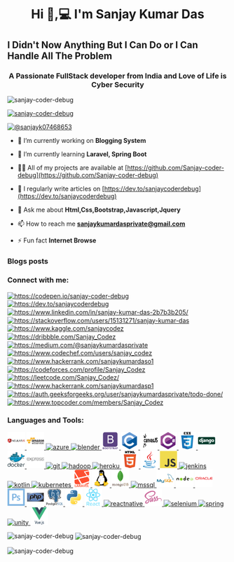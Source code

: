 <h1 align="center">Hi 👋,💻 I'm Sanjay Kumar Das</h1>
<h2>I Didn't Now Anything But I Can Do or I Can  Handle All The Problem </h2>
<h3 align="center">A Passionate FullStack developer from India and Love of Life is Cyber Security</h3>

<p align="left"> <img src="https://komarev.com/ghpvc/?username=sanjay-coder-debug&label=Profile%20views&color=0e75b6&style=flat" alt="sanjay-coder-debug" /> </p>

<p align="left"> <a href="https://github.com/ryo-ma/github-profile-trophy"><img src="https://github-profile-trophy.vercel.app/?username=sanjay-coder-debug" alt="sanjay-coder-debug" /></a> </p>

<p align="left"> <a href="https://twitter.com/@sanjayk07468653" target="blank"><img src="https://img.shields.io/twitter/follow/@sanjayk07468653?logo=twitter&style=for-the-badge" alt="@sanjayk07468653" /></a> </p>

- 🔭 I’m currently working on **Blogging System**

- 🌱 I’m currently learning **Laravel, Spring Boot**

- 👨‍💻 All of my projects are available at [https://github.com/Sanjay-coder-debug](https://github.com/Sanjay-coder-debug)

- 📝 I regularly write articles on [https://dev.to/sanjaycoderdebug](https://dev.to/sanjaycoderdebug)

- 💬 Ask me about **Html,Css,Bootstrap,Javascript,Jquery**

- 📫 How to reach me **sanjaykumardasprivate@gmail.com**

- ⚡ Fun fact **Internet Browse**

### Blogs posts
<!-- BLOG-POST-LIST:START -->
<!-- BLOG-POST-LIST:END -->

<h3 align="left">Connect with me:</h3>
<p align="left">
<a href="https://codepen.io/sanjay-coder-debug" target="blank"><img align="center" src="https://cdn.jsdelivr.net/npm/simple-icons@3.0.1/icons/codepen.svg" alt="https://codepen.io/sanjay-coder-debug" height="30" width="40" /></a>
<a href="https://dev.to/https://dev.to/sanjaycoderdebug" target="blank"><img align="center" src="https://cdn.jsdelivr.net/npm/simple-icons@3.0.1/icons/dev-dot-to.svg" alt="https://dev.to/sanjaycoderdebug" height="30" width="40" /></a>
<a href="https://www.linkedin.com/in/sanjay-kumar-das-2b7b3b205/" target="blank"><img align="center" src="https://cdn.jsdelivr.net/npm/simple-icons@3.0.1/icons/linkedin.svg" alt="https://www.linkedin.com/in/sanjay-kumar-das-2b7b3b205/" height="30" width="40" /></a>
<a href="https://stackoverflow.com/users/15131271/sanjay-kumar-das" target="blank"><img align="center" src="https://cdn.jsdelivr.net/npm/simple-icons@3.0.1/icons/stackoverflow.svg" alt="https://stackoverflow.com/users/15131271/sanjay-kumar-das" height="30" width="40" /></a>
<a href="https://www.kaggle.com/sanjaycodez" target="blank"><img align="center" src="https://cdn.jsdelivr.net/npm/simple-icons@3.0.1/icons/kaggle.svg" alt="https://www.kaggle.com/sanjaycodez" height="30" width="40" /></a>
<a href="https://dribbble.com/Sanjay_Codez" target="blank"><img align="center" src="https://cdn.jsdelivr.net/npm/simple-icons@3.0.1/icons/dribbble.svg" alt="https://dribbble.com/Sanjay_Codez" height="30" width="40" /></a>
<a href="https://medium.com/@sanjaykumardasprivate" target="blank"><img align="center" src="https://cdn.jsdelivr.net/npm/simple-icons@3.0.1/icons/medium.svg" alt="https://medium.com/@sanjaykumardasprivate" height="30" width="40" /></a>
<a href="https://www.codechef.com/users/sanjay_codez" target="blank"><img align="center" src="https://cdn.jsdelivr.net/npm/simple-icons@3.1.0/icons/codechef.svg" alt="https://www.codechef.com/users/sanjay_codez" height="30" width="40" /></a>
<a href="https://www.hackerrank.com/https://www.hackerrank.com/sanjaykumardaso1" target="blank"><img align="center" src="https://cdn.jsdelivr.net/npm/simple-icons@3.0.1/icons/hackerrank.svg" alt="https://www.hackerrank.com/sanjaykumardaso1" height="30" width="40" /></a>
<a href="https://codeforces.com/profile/Sanjay_Codez" target="blank"><img align="center" src="https://cdn.jsdelivr.net/npm/simple-icons@3.0.1/icons/codeforces.svg" alt="https://codeforces.com/profile/Sanjay_Codez" height="30" width="40" /></a>
<a href="https://leetcode.com/Sanjay_Codez/" target="blank"><img align="center" src="https://cdn.jsdelivr.net/npm/simple-icons@3.0.1/icons/leetcode.svg" alt="https://leetcode.com/Sanjay_Codez/" height="30" width="40" /></a>
<a href="https://www.hackerrank.com/sanjaykumardasp1" target="blank"><img align="center" src="https://cdn.jsdelivr.net/npm/simple-icons@3.0.1/icons/hackerearth.svg" alt="https://www.hackerrank.com/sanjaykumardasp1" height="30" width="40" /></a>
<a href="https://auth.geeksforgeeks.org/user/sanjaykumardasprivate/todo-done/" target="blank"><img align="center" src="https://cdn.jsdelivr.net/npm/simple-icons@3.0.1/icons/geeksforgeeks.svg" alt="https://auth.geeksforgeeks.org/user/sanjaykumardasprivate/todo-done/" height="30" width="40" /></a>
<a href="https://www.topcoder.com/members/Sanjay_Codez" target="blank"><img align="center" src="https://cdn.jsdelivr.net/npm/simple-icons@3.0.1/icons/topcoder.svg" alt="https://www.topcoder.com/members/Sanjay_Codez" height="30" width="40" /></a>
</p>

<h3 align="left">Languages and Tools:</h3>
<p align="left"> <a href="https://angular.io" target="_blank"> <img src="https://raw.githubusercontent.com/devicons/devicon/master/icons/angularjs/angularjs-original-wordmark.svg" alt="angularjs" width="40" height="40"/> </a> <a href="https://aws.amazon.com" target="_blank"> <img src="https://raw.githubusercontent.com/devicons/devicon/master/icons/amazonwebservices/amazonwebservices-original-wordmark.svg" alt="aws" width="40" height="40"/> </a> <a href="https://azure.microsoft.com/en-in/" target="_blank"> <img src="https://www.vectorlogo.zone/logos/microsoft_azure/microsoft_azure-icon.svg" alt="azure" width="40" height="40"/> </a> <a href="https://www.blender.org/" target="_blank"> <img src="https://download.blender.org/branding/community/blender_community_badge_white.svg" alt="blender" width="40" height="40"/> </a> <a href="https://getbootstrap.com" target="_blank"> <img src="https://raw.githubusercontent.com/devicons/devicon/master/icons/bootstrap/bootstrap-plain-wordmark.svg" alt="bootstrap" width="40" height="40"/> </a> <a href="https://www.cprogramming.com/" target="_blank"> <img src="https://raw.githubusercontent.com/devicons/devicon/master/icons/c/c-original.svg" alt="c" width="40" height="40"/> </a> <a href="https://canvasjs.com" target="_blank"> <img src="https://raw.githubusercontent.com/Hardik0307/Hardik0307/master/assets/canvasjs-charts.svg" alt="canvasjs" width="40" height="40"/> </a> <a href="https://www.w3schools.com/cs/" target="_blank"> <img src="https://raw.githubusercontent.com/devicons/devicon/master/icons/csharp/csharp-original.svg" alt="csharp" width="40" height="40"/> </a> <a href="https://www.w3schools.com/css/" target="_blank"> <img src="https://raw.githubusercontent.com/devicons/devicon/master/icons/css3/css3-original-wordmark.svg" alt="css3" width="40" height="40"/> </a> <a href="https://www.djangoproject.com/" target="_blank"> <img src="https://raw.githubusercontent.com/devicons/devicon/master/icons/django/django-original.svg" alt="django" width="40" height="40"/> </a> <a href="https://www.docker.com/" target="_blank"> <img src="https://raw.githubusercontent.com/devicons/devicon/master/icons/docker/docker-original-wordmark.svg" alt="docker" width="40" height="40"/> </a> <a href="https://expressjs.com" target="_blank"> <img src="https://raw.githubusercontent.com/devicons/devicon/master/icons/express/express-original-wordmark.svg" alt="express" width="40" height="40"/> </a> <a href="https://git-scm.com/" target="_blank"> <img src="https://www.vectorlogo.zone/logos/git-scm/git-scm-icon.svg" alt="git" width="40" height="40"/> </a> <a href="https://hadoop.apache.org/" target="_blank">
  <img src="https://www.vectorlogo.zone/logos/apache_hadoop/apache_hadoop-icon.svg" alt="hadoop" width="40" height="40"/> </a> <a href="https://heroku.com" target="_blank"> <img src="https://www.vectorlogo.zone/logos/heroku/heroku-icon.svg" alt="heroku" width="40" height="40"/> </a> <a href="https://www.w3.org/html/" target="_blank"> <img src="https://raw.githubusercontent.com/devicons/devicon/master/icons/html5/html5-original-wordmark.svg" alt="html5" width="40" height="40"/> </a> <a href="https://www.java.com" target="_blank"> <img src="https://raw.githubusercontent.com/devicons/devicon/master/icons/java/java-original.svg" alt="java" width="40" height="40"/> </a> <a href="https://developer.mozilla.org/en-US/docs/Web/JavaScript" target="_blank"> <img src="https://raw.githubusercontent.com/devicons/devicon/master/icons/javascript/javascript-original.svg" alt="javascript" width="40" height="40"/> </a> <a href="https://www.jenkins.io" target="_blank"> <img src="https://www.vectorlogo.zone/logos/jenkins/jenkins-icon.svg" alt="jenkins" width="40" height="40"/> </a> <a href="https://kotlinlang.org" target="_blank"> <img src="https://www.vectorlogo.zone/logos/kotlinlang/kotlinlang-icon.svg" alt="kotlin" width="40" height="40"/> </a> <a href="https://kubernetes.io" target="_blank"> <img src="https://www.vectorlogo.zone/logos/kubernetes/kubernetes-icon.svg" alt="kubernetes" width="40" height="40"/> </a> <a href="https://laravel.com/" target="_blank"> <img src="https://raw.githubusercontent.com/devicons/devicon/master/icons/laravel/laravel-plain-wordmark.svg" alt="laravel" width="40" height="40"/> </a> <a href="https://www.linux.org/" target="_blank"> <img src="https://raw.githubusercontent.com/devicons/devicon/master/icons/linux/linux-original.svg" alt="linux" width="40" height="40"/> </a> <a href="https://www.mongodb.com/" target="_blank"> <img src="https://raw.githubusercontent.com/devicons/devicon/master/icons/mongodb/mongodb-original-wordmark.svg" alt="mongodb" width="40" height="40"/> </a> <a href="https://www.microsoft.com/en-us/sql-server" target="_blank"> <img src="https://cdn.worldvectorlogo.com/logos/microsoft-sql-server.svg" alt="mssql" width="40" height="40"/> </a> <a href="https://www.mysql.com/" target="_blank"> <img src="https://raw.githubusercontent.com/devicons/devicon/master/icons/mysql/mysql-original-wordmark.svg" alt="mysql" width="40" height="40"/> </a> <a href="https://nodejs.org" target="_blank"> <img src="https://raw.githubusercontent.com/devicons/devicon/master/icons/nodejs/nodejs-original-wordmark.svg" alt="nodejs" width="40" height="40"/> </a> <a href="https://www.oracle.com/" target="_blank"> <img src="https://raw.githubusercontent.com/devicons/devicon/master/icons/oracle/oracle-original.svg" alt="oracle" width="40" height="40"/> </a> <a href="https://www.photoshop.com/en" target="_blank"> <img src="https://raw.githubusercontent.com/devicons/devicon/master/icons/photoshop/photoshop-line.svg" alt="photoshop" width="40" height="40"/> </a> <a href="https://www.php.net" target="_blank"> <img src="https://raw.githubusercontent.com/devicons/devicon/master/icons/php/php-original.svg" alt="php" width="40" height="40"/> </a> <a href="https://www.postgresql.org" target="_blank"> <img src="https://raw.githubusercontent.com/devicons/devicon/master/icons/postgresql/postgresql-original-wordmark.svg" alt="postgresql" width="40" height="40"/> </a> <a href="https://www.python.org" target="_blank"> <img src="https://raw.githubusercontent.com/devicons/devicon/master/icons/python/python-original.svg" alt="python" width="40" height="40"/> </a> <a href="https://reactjs.org/" target="_blank"> <img src="https://raw.githubusercontent.com/devicons/devicon/master/icons/react/react-original-wordmark.svg" alt="react" width="40" height="40"/> </a> <a href="https://reactnative.dev/" target="_blank"> <img src="https://reactnative.dev/img/header_logo.svg" alt="reactnative" width="40" height="40"/> </a> <a href="https://sass-lang.com" target="_blank"> <img src="https://raw.githubusercontent.com/devicons/devicon/master/icons/sass/sass-original.svg" alt="sass" width="40" height="40"/> </a> <a href="https://www.selenium.dev" target="_blank"> <img src="https://raw.githubusercontent.com/detain/svg-logos/780f25886640cef088af994181646db2f6b1a3f8/svg/selenium-logo.svg" alt="selenium" width="40" height="40"/> </a> <a href="https://spring.io/" target="_blank"> <img src="https://www.vectorlogo.zone/logos/springio/springio-icon.svg" alt="spring" width="40" height="40"/> </a> <a href="https://unity.com/" target="_blank"> <img src="https://www.vectorlogo.zone/logos/unity3d/unity3d-icon.svg" alt="unity" width="40" height="40"/> </a> <a href="https://vuejs.org/" target="_blank"> <img src="https://raw.githubusercontent.com/devicons/devicon/master/icons/vuejs/vuejs-original-wordmark.svg" alt="vuejs" width="40" height="40"/> </a> </p>

<p><img align="left" src="https://github-readme-stats.vercel.app/api/top-langs?username=sanjay-coder-debug&show_icons=true&locale=en&layout=compact" alt="sanjay-coder-debug" /></p>

<p>&nbsp;<img align="center" src="https://github-readme-stats.vercel.app/api?username=sanjay-coder-debug&show_icons=true&locale=en" alt="sanjay-coder-debug" /></p>

<p><img align="center" src="https://github-readme-streak-stats.herokuapp.com/?user=sanjay-coder-debug&" alt="sanjay-coder-debug" /></p>
